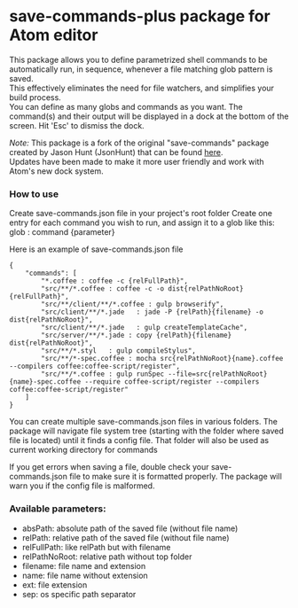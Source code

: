 # save-commands-plus package for Atom editor

This package allows you to define parametrized shell commands
to be automatically run, in sequence, whenever a file matching glob pattern is saved.  
This effectively eliminates the need for file watchers, and simplifies your build process.  
You can define as many globs and commands as you want.
The command(s) and their output will be displayed in a dock at the bottom of the screen. Hit 'Esc' to dismiss the dock.  

*Note:* This package is a fork of the original "save-commands" package created by Jason Hunt (JsonHunt) that can be found [here](https://github.com/JsonHunt/save-commands).  
Updates have been made to make it more user friendly and work with Atom's new dock system.

### How to use

Create save-commands.json file in your project's root folder
Create one entry for each command you wish to run, and assign it to a glob like this:  
glob : command {parameter}

Here is an example of save-commands.json file
```
{
	"commands": [
		"*.coffee : coffee -c {relFullPath}",
		"src/**/*.coffee : coffee -c -o dist{relPathNoRoot} {relFullPath}",
		"src/**/client/**/*.coffee : gulp browserify",
		"src/client/**/*.jade   : jade -P {relPath}{filename} -o dist{relPathNoRoot}",
		"src/client/**/*.jade   : gulp createTemplateCache",
		"src/server/**/*.jade : copy {relPath}{filename} dist{relPathNoRoot}",
		"src/**/*.styl   : gulp compileStylus",
		"src/**/*-spec.coffee : mocha src{relPathNoRoot}{name}.coffee --compilers coffee:coffee-script/register",
		"src/**/*.coffee : gulp runSpec --file=src{relPathNoRoot}{name}-spec.coffee --require coffee-script/register --compilers coffee:coffee-script/register"
	]
}
```
You can create multiple save-commands.json files in various folders. The package will navigate file system tree
(starting with the folder where saved file is located) until it finds a config file. That folder will also
be used as current working directory for commands

If you get errors when saving a file, double check your save-commands.json file to make sure it is formatted properly. The package will warn you if the config file is malformed.

### Available parameters:  
- absPath: absolute path of the saved file (without file name)  
- relPath: relative path of the saved file (without file name)  
- relFullPath: like relPath but with filename
- relPathNoRoot: relative path without top folder  
- filename: file name and extension  
- name: file name without extension  
- ext: file extension  
- sep: os specific path separator